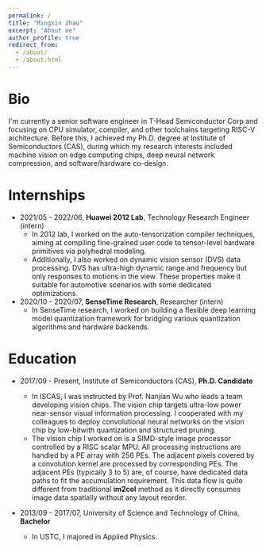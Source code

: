 ```yaml
---
permalink: /
title: "Mingxin Zhao"
excerpt: "About me"
author_profile: true
redirect_from: 
  - /about/
  - /about.html
---
```


Bio
======
I'm currently a senior software engineer in T-Head Semiconductor Corp and focusing on CPU simulator, compiler, and other toolchains targeting RISC-V architecture. Before this, I achieved my Ph.D. degree at Institute of Semiconductors (CAS), during which my research interests included machine vision on edge computing chips, deep neural network compression, and software/hardware co-design.

Internships
======
- 2021/05 - 2022/06, **Huawei 2012 Lab**, Technology Research Engineer (intern)
  - In 2012 lab, I worked on the auto-tensorization compiler techniques, aiming at compiling fine-grained user code to tensor-level hardware primitives via polyhedral modeling.
  - Additionally, I also worked on dynamic vision sensor (DVS) data processing. DVS has ultra-high dynamic range and frequency but only responses to motions in the view. These properties make it suitable for automotive scenarios with some dedicated optimizations.
- 2020/10 - 2020/07, **SenseTime Research**, Researcher (intern)
  - In SenseTime research, I worked on building a flexible deep learning model quantization framework for bridging various quantization algorithms and hardware backends.

Education
======
- 2017/09 - Present, Institute of Semiconductors (CAS), **Ph.D. Candidate**
  - In ISCAS, I was instructed by Prof. Nanjian Wu who leads a team developing vision chips. The vision chip targets ultra-low power near-sensor visual information processing. I cooperated with my colleagues to deploy convolutional neural networks on the vision chip by low-bitwith quantization and structured pruning.
  - The vision chip I worked on is a SIMD-style image processor controlled by a RISC scalar MPU. All processing instructions are handled by a PE array with 256 PEs. The adjacent pixels covered by a convolution kernel are processed by corresponding PEs. The adjacent PEs (typically 3 to 5) are, of course, have dedicated data paths to fit the accumulation requirement. This data flow is quite different from traditional **im2col** method as it directly consumes image data spatially without any layout reorder.   

- 2013/09 - 2017/07, University of Science and Technology of China, **Bachelor**
  - In USTC, I majored in Applied Physics.


